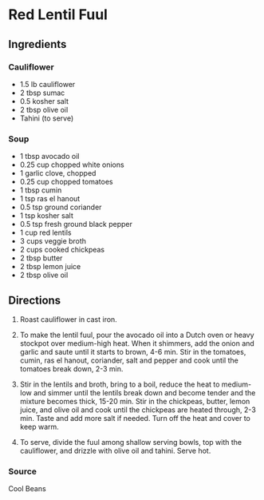 # Red Lentil Fuul

## Ingredients

### Cauliflower

- 1.5 lb cauliflower
- 2 tbsp sumac
- 0.5 kosher salt
- 2 tbsp olive oil
- Tahini (to serve)

### Soup

- 1 tbsp avocado oil
- 0.25 cup chopped white onions
- 1 garlic clove, chopped
- 0.25 cup chopped tomatoes
- 1 tbsp cumin
- 1 tsp ras el hanout
- 0.5 tsp ground coriander
- 1 tsp kosher salt
- 0.5 tsp fresh ground black pepper
- 1 cup red lentils
- 3 cups veggie broth
- 2 cups cooked chickpeas
- 2 tbsp butter
- 2 tbsp lemon juice
- 2 tbsp olive oil

## Directions

1. Roast cauliflower in cast iron.

1. To make the lentil fuul, pour the avocado oil into a Dutch oven or heavy
   stockpot over medium-high heat. When it shimmers, add the onion and garlic
   and saute until it starts to brown, 4-6 min. Stir in the tomatoes, cumin,
   ras el hanout, coriander, salt and pepper and cook until the tomatoes break
   down, 2-3 min.

1. Stir in the lentils and broth, bring to a boil, reduce the heat to
   medium-low and simmer until the lentils break down and become tender and the
   mixture becomes thick, 15-20 min. Stir in the chickpeas, butter, lemon
   juice, and olive oil and cook until the chickpeas are heated through, 2-3
   min. Taste and add more salt if needed. Turn off the heat and cover to keep
   warm.

1. To serve, divide the fuul among shallow serving bowls, top with the
   cauliflower, and drizzle with olive oil and tahini. Serve hot.

### Source

Cool Beans
